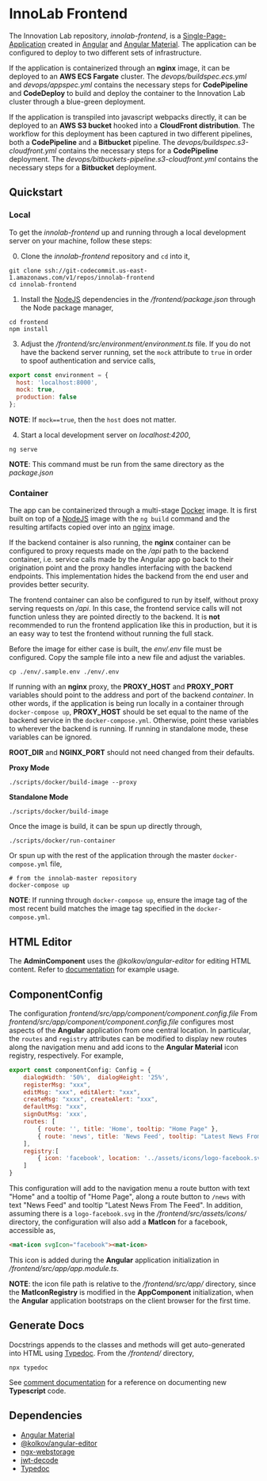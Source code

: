 # InnoLab Frontend

The Innovation Lab repository, *innolab-frontend*, is a [Single-Page-Application](https://en.wikipedia.org/wiki/Single-page_application) created in [Angular](https://angular.io/) and [Angular Material](https://material.angular.io/). The application can be configured to deploy to two different sets of infrastructure.

If the application is containerized through an **nginx** image, it can be deployed to an **AWS ECS Fargate** cluster. The *devops/buildspec.ecs.yml* and *devops/appspec.yml* contains the necessary steps for **CodePipeline** and **CodeDeploy** to build and deploy the container to the Innovation Lab cluster through a blue-green deployment.

If the application is transpiled into javascript webpacks directly, it can be deployed to an **AWS S3 bucket** hooked into a **CloudFront distribution**. The workflow for this deployment has been captured in two different pipelines, both a **CodePipeline** and a **Bitbucket** pipeline. The *devops/buildspec.s3-cloudfront.yml* contains the necessary steps for a **CodePipeline** deployment. The *devops/bitbuckets-pipeline.s3-cloudfront.yml* contains the necessary steps for a **Bitbucket** deployment.

## Quickstart

### Local
To get the *innolab-frontend* up and running through a local development server on your machine, follow these steps:

0. Clone the *innolab-frontend* repository and `cd` into it,

```shell
git clone ssh://git-codecommit.us-east-1.amazonaws.com/v1/repos/innolab-frontend
cd innolab-frontend
```

1. Install the [NodeJS](https://nodejs.org/en/download/) dependencies in the */frontend/package.json* through the Node package manager,

```shell
cd frontend
npm install
```

3. Adjust the */frontend/src/environment/environment.ts* file. If you do not have the backend server running, set the `mock` attribute to `true` in order to spoof authentication and service calls,

```javascript
export const environment = {
  host: 'localhost:8000',
  mock: true,
  production: false
};
```

**NOTE**: If `mock==true`, then the `host` does not matter.

4. Start a local development server on *localhost:4200*,

```shell
ng serve
```

**NOTE**: This command must be run from the same directory as the *package.json*

### Container
The app can be containerized through a multi-stage [Docker](https://docs.docker.com/) image. It is first built on top of a [NodeJS](https://nodejs.org/en/download/) image with the `ng build` command and the resulting artifacts copied over into an [nginx](https://www.nginx.com/) image. 

If the backend container is also running, the **nginx** container can be configured to proxy requests made on the */api* path to the backend container, i.e. service calls made by the Angular app go back to their origination point and the proxy handles interfacing with the backend endpoints. This implementation hides the backend from the end user and provides better security. 

The frontend container can also be configured to run by itself, without proxy serving requests on */api*. In this case, the frontend service calls will not function unless they are pointed directly to the backend. It is **not** recommended to run the frontend application like this in production, but it is an easy way to test the frontend without running the full stack.

Before the image for either case is built, the *env/.env* file must be configured. Copy the sample file into a new file and adjust the variables.

```shell
cp ./env/.sample.env ./env/.env
```

If running with an **nginx** proxy, the **PROXY_HOST** and **PROXY_PORT** variables should point to the address and port of the backend *container*. In other words, if the application is being run locally in a container through `docker-compose up`, **PROXY_HOST** should be set equal to the name of the backend service in the `docker-compose.yml`. Otherwise, point these variables to wherever the backend is running. If running in standalone mode, these variables can be ignored.

**ROOT_DIR** and **NGINX_PORT** should not need changed from their defaults.

**Proxy Mode**

```shell
./scripts/docker/build-image --proxy
```

**Standalone Mode**

```shell
./scripts/docker/build-image
```

Once the image is build, it can be spun up directly through,

```shell
./scripts/docker/run-container
```

Or spun up with the rest of the application through the master `docker-compose.yml` file,

```shell
# from the innolab-master repository
docker-compose up
```

**NOTE**: If running through `docker-compose up`, ensure the image tag of the most recent build matches the image tag specified in the `docker-compose.yml`.

## HTML Editor

The **AdminComponent** uses the *@kolkov/angular-editor* for editing HTML content. Refer to [documentation](https://www.npmjs.com/package/@kolkov/angular-editor) for example usage.

## ComponentConfig

The configuration *frontend/src/app/component/component.config.file* From *frontend/src/app/component/component.config.file* configures most aspects of the **Angular** application from one central location. In particular, the `routes` and `registry` attributes can be modified to display new routes along the navigation menu and add icons to the **Angular Material** icon registry, respectively. For example,

```javascript
export const componentConfig: Config = {
    dialogWidth: '50%',  dialogHeight: '25%',
    registerMsg: "xxx",
    editMsg: "xxx", editAlert: "xxx",
    createMsg: "xxxx", createAlert: "xxx",
    defaultMsg: "xxx",
    signOutMsg: 'xxx',
    routes: [
        { route: '', title: 'Home', tooltip: "Home Page" },
        { route: 'news', title: 'News Feed', tooltip: "Latest News From The Feed" },
    ],
    registry:[
        { icon: 'facebook', location: '../assets/icons/logo-facebook.svg'},
    ]
}
```

This configuration will add to the navigation menu a route button with text "Home" and a tooltip of "Home Page", along a route button to `/news` with text "News Feed" and tooltip "Latest News From The Feed". In addition, assuming there is a `logo-facebook.svg` in the */frontend/src/assets/icons/* directory, the configuration will also add a **MatIcon** for a facebook, accessible as,

```html
<mat-icon svgIcon="facebook"><mat-icon>
```

This icon is added during the **Angular** application initialization in */frontend/src/app/app.module.ts*.

**NOTE**: the icon file path is relative to the */frontend/src/app/* directory, since the **MatIconRegistry** is modified in the **AppComponent** initialization, when the **Angular** application bootstraps on the client browser for the first time.

## Generate Docs

Docstrings appends to the classes and methods will get auto-generated into HTML using [Typedoc](https://typedoc.org/). From the */frontend/* directory, 

```shell
npx typedoc
```

See [comment documentation](https://typedoc.org/guides/doccomments/) for a reference on documenting new **Typescript** code.

## Dependencies

- [Angular Material](https://material.angular.io/)
- [@kolkov/angular-editor](https://www.npmjs.com/package/@kolkov/angular-editor)
- [ngx-webstorage](https://www.npmjs.com/package/ngx-webstorage)
- [jwt-decode](https://www.npmjs.com/package/jwt-decode)
- [Typedoc](https://typedoc.org/)